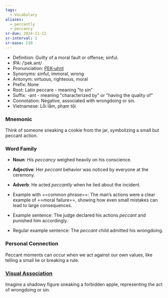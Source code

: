 ```yaml
---
tags:
  - Vocabulary
aliases:
  - peccantly
  - peccancy
sr-due: 2024-11-11
sr-interval: 1
sr-ease: 210
---
```


- Definition: Guilty of a moral fault or offense; sinful.
- IPA: /ˈpek.ənt/
- Pronunciation: [PEK-uhnt](https://www.google.com/search?q=how+to+pronounce+peccant)
- Synonyms: sinful, immoral, wrong
- Antonym: virtuous, righteous, moral
- Prefix: None
- Root: Latin peccare - meaning "to sin"
- Suffix: -ant - meaning "characterized by" or "having the quality of"
- Connotation: Negative, associated with wrongdoing or sin.
- Vietnamese: Lỗi lầm, phạm tội

### Mnemonic

Think of someone sneaking a cookie from the jar, symbolizing a small but peccant action.

### Word Family

- **Noun**: His *peccancy* weighed heavily on his conscience.
- **Adjective**: Her *peccant* behavior was noticed by everyone at the ceremony.
- **Adverb**: He acted *peccantly* when he lied about the incident.
  
- Example with ==common phrase==: The man’s actions were a clear example of ==moral failure==, showing how even small mistakes can lead to large consequences.
- Example sentence: The judge declared his actions *peccant* and punished him accordingly.
- Regular example sentence: The *peccant* child admitted his wrongdoing.

### Personal Connection

Peccant moments can occur when we act against our own values, like telling a small lie or breaking a rule.

### [Visual Association](https://www.google.com/search?tbm=isch&q=peccant)

Imagine a shadowy figure sneaking a forbidden apple, representing the act of wrongdoing or sin.
